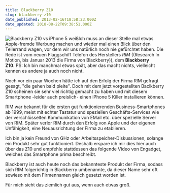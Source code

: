 ```yaml
---
title: Blackberry Z10
slug: blackberry-z10
date_published: 2013-02-16T18:58:23.000Z
date_updated: 2018-08-22T09:38:51.000Z
---
```


![Blackberry Z10 vs iPhone 5 weiß](//picdump.thafaker.de/2013/02/Unknown-100x100.jpeg)Ich muss an dieser Stelle mal etwas Apple-fremde Werbung machen und wieder mal einen Blick über den Tellerrand wagen, vor dem wir uns natürlich noch nie gefürchtet haben. Die Rede ist vom neuen Flaggschiff Telefon des Herstellers *RIM* ((Research In Motion, bis Januar 2013 die Firma von Blackberry)), dem **Blackberry Z10**. PS: Ich bin manchmal etwas spät, aber das macht nichts, vielleicht kennen es andere ja auch noch nicht. 

Noch vor ein paar Wochen hätte ich auf den Erfolg der Firma RIM gefragt gesagt, "die gehen bald pleite". Doch mit dem jetzt vorgestellten Baclkberry Z10 scheinen sie sehr viel richtig gemacht zu haben und mit diesem Smartphone -leider auch preislich- einen iPhone 5 Killer installieren können.

RIM war bekannt für die ersten gut funktionierenden Business-Smartphones ab 1999, meist mit echter Tastatur und speziellen Geschäfts-Services wie der verschlüsselten Kommunikation von EMail etc. über spezielle Server von RIM. Später verlor RIM durch den Erfolg von Apple und der eigenen Unfähigkeit, eine Neuausrichtung der Firma zu etablieren.

Ich bin ja kein Freund von GHz oder Arbeitsspeicher-Diskussionen, solange ein Produkt sehr gut funktioniert. Deshalb erspare ich mir dies hier auch über das Z10 und empfehle stattdessen das folgende Video von Engadget, welches das Smartphone prima beschreibt.

Blackberry ist auch heute noch das bekannteste Produkt der Firma, sodass sich RIM folgerichtig in Blackberry umbenannte, da dieser Name sehr oft sowieso mit dem Firmennamen gleich gesetzt worden ist.

Für mich sieht das ziemlich gut aus, wenn auch etwas groß.
